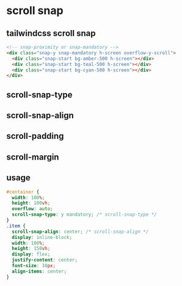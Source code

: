 # scroll snap

## tailwindcss scroll snap

```html
<!-- snap-proximity or snap-mandatory -->
<div class="snap-y snap-mandatory h-screen overflow-y-scroll">
  <div class="snap-start bg-amber-500 h-screen"></div>
  <div class="snap-start bg-teal-500 h-screen"></div>
  <div class="snap-start bg-cyan-500 h-screen"></div>
</div>
```

## scroll-snap-type

## scroll-snap-align

## scroll-padding

## scroll-margin

## usage

```css
#container {
  width: 100%;
  height: 100vh;
  overflow: auto;
  scroll-snap-type: y mandatory; /* scroll-snap-type */
}
.item {
  scroll-snap-align: center; /* scroll-snap-align */
  display: inline-block;
  width: 100%;
  height: 150vh;
  display: flex;
  justify-content: center;
  font-size: 38px;
  align-items: center;
}
```
